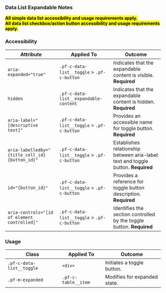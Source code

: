 ### Data List Expandable Notes

<mark>**All simple data list accessibility and usage requirements apply.**</mark>
<br>
<mark>**All data list checkbox/action button accessibility and usage requirements apply.**</mark>

### Accessibility
| Attribute | Applied To | Outcome |
| -- | -- | -- |
| `aria-expanded="true"`                          | `.pf-c-data-list__toggle` > `.pf-c-button`    | Indicates that the expandable content is visible. **Required**|
| `hidden`                                        | `.pf-c-data-list__expandable-content`         | Indicates that the expandable content is hidden. **Required**|
| `aria-label="[descriptive text]"`               | `.pf-c-data-list__toggle` > `.pf-c-button`    | Provides an accessible name for toggle button. **Required**|
| `aria-labelledby="{title_cell_id} {button_id}"` | `.pf-c-data-list__toggle` > `.pf-c-button`    | Establishes relationship between aria-label text and toggle button. **Required**
| `id="{button_id}"`                              | `.pf-c-data-list__toggle` > `.pf-c-button`    | Provides a reference for toggle button description. **Required** |
| `aria-controls="[id of element controlled]"` | `.pf-c-data-list__toggle` > `.pf-c-button`    | Identifies the section controlled by the toggle button. **Required** |

### Usage

| Class | Applied To | Outcome |
| -- | -- | -- |
| `.pf-c-data-list__toggle`         | `<div>`               | Initiates a toggle button. |
| `.pf-m-expanded`                  | `.pf-c-table__item`   | Modifies for expanded state. |
